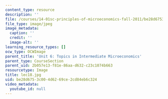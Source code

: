 ```yaml
---
content_type: resource
description: ''
file: /courses/14-01sc-principles-of-microeconomics-fall-2011/be28d6753c004d6269ce2cd84eb6c324_lec18.jpg
file_type: image/jpeg
image_metadata:
  caption: ''
  credit: ''
  image-alt: ''
learning_resource_types: []
ocw_type: OCWImage
parent_title: 'Unit 6: Topics in Intermediate Microeconomics'
parent_type: CourseSection
parent_uid: 2b057e13-f81e-86aa-d632-c23c1074b663
resourcetype: Image
title: lec18.jpg
uid: be28d675-3c00-4d62-69ce-2cd84eb6c324
video_metadata:
  youtube_id: null
---
```

